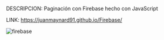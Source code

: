 DESCRIPCION: Paginación con Firebase hecho con JavaScript

LINK: https://juanmaynard91.github.io/Firebase/

![firebase](https://user-images.githubusercontent.com/74424452/124334305-137fe880-db6d-11eb-807f-40112359f7a4.jpg)
